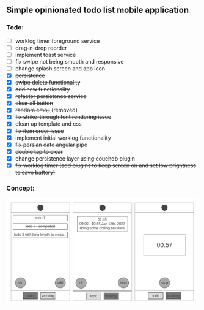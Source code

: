## Simple opinionated todo list mobile application
### Todo:
- [ ] worklog timer foreground service
- [ ] drag-n-drop reorder
- [ ] implement toast service
- [ ] fix swipe not being smooth and responsive
- [ ] change splash screen and app icon
- [x] ~~persistence~~
- [x] ~~swipe delete functionality~~
- [x] ~~add new functionality~~
- [x] ~~refactor persistence service~~
- [x] ~~clear all button~~
- [x] ~~random emoji~~ (removed)
- [x] ~~fix strike-through font rendering issue~~
- [x] ~~clean up template and css~~
- [x] ~~fix item order issue~~
- [x] ~~implement initial worklog functionality~~
- [x] ~~fix persian date angular pipe~~
- [x] ~~double tap to clear~~
- [x] ~~change persistence layer using couchdb plugin~~
- [x] ~~fix worklog timer (add plugins to keep screen on and set low brightness to save battery)~~

### Concept:
[![concept](./res/concept.png)](https://wireframe.cc/pro/pp/b6d863b93619372)
